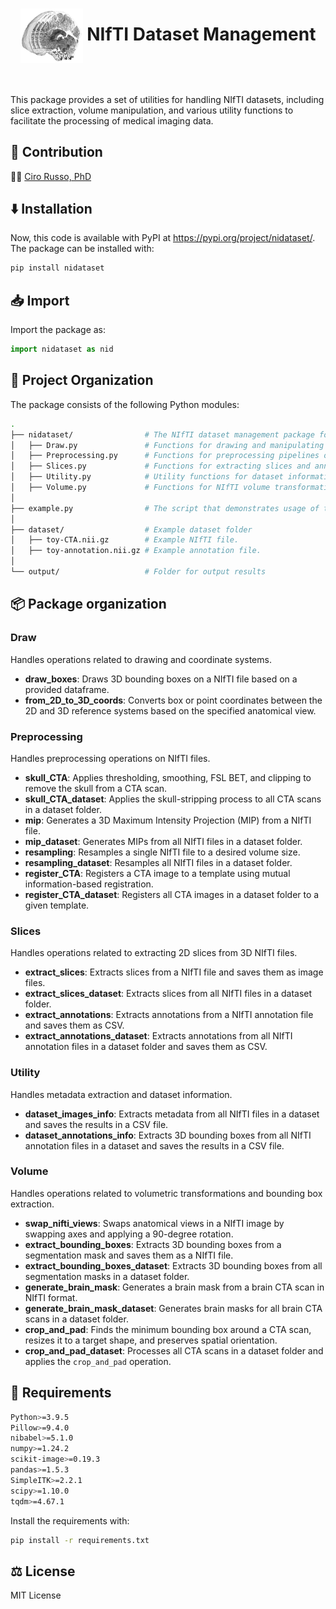 <center><h1><img align="center" src="./images/logo.png" width=100px> NIfTI Dataset Management</h1></center>

<br>

This package provides a set of utilities for handling NIfTI datasets, including slice extraction, volume manipulation, and various utility functions to facilitate the processing of medical imaging data.

## 🤝 Contribution
👨‍💻 [Ciro Russo, PhD](https://www.linkedin.com/in/ciro-russo-b14056100/)

## ⬇️ Installation
Now, this code is available with PyPI at https://pypi.org/project/nidataset/. The package can be installed with:

```bash
pip install nidataset
```

## 📥 Import
Import the package as:

```python
import nidataset as nid
```

## 📂 Project Organization

The package consists of the following Python modules:
```bash
.
├── nidataset/                # The NIfTI dataset management package folder
│   ├── Draw.py               # Functions for drawing and manipulating bounding boxes on NIfTI images.
│   ├── Preprocessing.py      # Functions for preprocessing pipelines on NIfTI images.
│   ├── Slices.py             # Functions for extracting slices and annotations from NIfTI files.
│   ├── Utility.py            # Utility functions for dataset information statistics.
│   ├── Volume.py             # Functions for NIfTI volume transformations and modifications.
│
├── example.py                # The script that demonstrates usage of the package.
│
├── dataset/                  # Example dataset folder
│   ├── toy-CTA.nii.gz        # Example NIfTI file.
│   ├── toy-annotation.nii.gz # Example annotation file.
│
└── output/                   # Folder for output results
```

## 📦 Package organization

### Draw
Handles operations related to drawing and coordinate systems.

- **draw_boxes**: Draws 3D bounding boxes on a NIfTI file based on a provided dataframe.
- **from_2D_to_3D_coords**: Converts box or point coordinates between the 2D and 3D reference systems based on the specified anatomical view.

### Preprocessing
Handles preprocessing operations on NIfTI files.

- **skull_CTA**: Applies thresholding, smoothing, FSL BET, and clipping to remove the skull from a CTA scan.
- **skull_CTA_dataset**: Applies the skull-stripping process to all CTA scans in a dataset folder.
- **mip**: Generates a 3D Maximum Intensity Projection (MIP) from a NIfTI file.
- **mip_dataset**: Generates MIPs from all NIfTI files in a dataset folder.
- **resampling**: Resamples a single NIfTI file to a desired volume size.
- **resampling_dataset**: Resamples all NIfTI files in a dataset folder.
- **register_CTA**: Registers a CTA image to a template using mutual information-based registration.
- **register_CTA_dataset**: Registers all CTA images in a dataset folder to a given template.

### Slices
Handles operations related to extracting 2D slices from 3D NIfTI files.

- **extract_slices**: Extracts slices from a NIfTI file and saves them as image files.
- **extract_slices_dataset**: Extracts slices from all NIfTI files in a dataset folder.
- **extract_annotations**: Extracts annotations from a NIfTI annotation file and saves them as CSV.
- **extract_annotations_dataset**: Extracts annotations from all NIfTI annotation files in a dataset folder and saves them as CSV.

### Utility
Handles metadata extraction and dataset information.

- **dataset_images_info**: Extracts metadata from all NIfTI files in a dataset and saves the results in a CSV file.
- **dataset_annotations_info**: Extracts 3D bounding boxes from all NIfTI annotation files in a dataset and saves the results in a CSV file.

### Volume
Handles operations related to volumetric transformations and bounding box extraction.

- **swap_nifti_views**: Swaps anatomical views in a NIfTI image by swapping axes and applying a 90-degree rotation.
- **extract_bounding_boxes**: Extracts 3D bounding boxes from a segmentation mask and saves them as a NIfTI file.
- **extract_bounding_boxes_dataset**: Extracts 3D bounding boxes from all segmentation masks in a dataset folder.
- **generate_brain_mask**: Generates a brain mask from a brain CTA scan in NIfTI format.
- **generate_brain_mask_dataset**: Generates brain masks for all brain CTA scans in a dataset folder.
- **crop_and_pad**: Finds the minimum bounding box around a CTA scan, resizes it to a target shape, and preserves spatial orientation.
- **crop_and_pad_dataset**: Processes all CTA scans in a dataset folder and applies the `crop_and_pad` operation.

## 🚨 Requirements

```bash
Python>=3.9.5
Pillow>=9.4.0
nibabel>=5.1.0
numpy>=1.24.2
scikit-image>=0.19.3
pandas>=1.5.3
SimpleITK>=2.2.1
scipy>=1.10.0
tqdm>=4.67.1
```

Install the requirements with:
```bash
pip install -r requirements.txt
```

## ⚖️ License

MIT License

